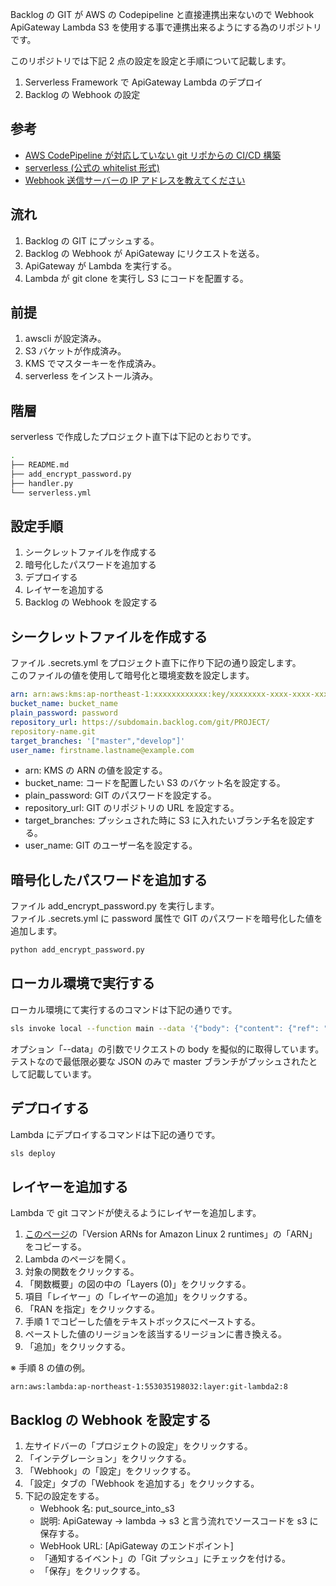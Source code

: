 Backlog の GIT が AWS の Codepipeline と直接連携出来ないので Webhook ApiGateway Lambda S3 を使用する事で連携出来るようにする為のリポジトリです。

このリポジトリでは下記 2 点の設定を設定と手順について記載します。

1. Serverless Framework で ApiGateway Lambda のデプロイ
2. Backlog の Webhook の設定

## 参考

- [AWS CodePipeline が対応していない git リポからの CI/CD 構築](https://qiita.com/hideBBBtec/items/fca41214faf7663f2a54)
- [serverless (公式の whitelist 形式)](https://www.serverless.com/framework/docs/providers/aws/events/apigateway#resource-policy)
- [Webhook 送信サーバーの IP アドレスを教えてください](https://support-ja.backlog.com/hc/ja/articles/360035645534-Webhook-%E9%80%81%E4%BF%A1%E3%82%B5%E3%83%BC%E3%83%90%E3%83%BC%E3%81%AE-IP-%E3%82%A2%E3%83%89%E3%83%AC%E3%82%B9%E3%82%92%E6%95%99%E3%81%88%E3%81%A6%E3%81%8F%E3%81%A0%E3%81%95%E3%81%84)

## 流れ

1. Backlog の GIT にプッシュする。
2. Backlog の Webhook が ApiGateway にリクエストを送る。
3. ApiGateway が Lambda を実行する。
4. Lambda が git clone を実行し S3 にコードを配置する。

## 前提

1. awscli が設定済み。
2. S3 バケットが作成済み。
3. KMS でマスターキーを作成済み。
4. serverless をインストール済み。

## 階層

serverless で作成したプロジェクト直下は下記のとおりです。

```bash
.
├── README.md
├── add_encrypt_password.py
├── handler.py
└── serverless.yml
```

## 設定手順

1. シークレットファイルを作成する
2. 暗号化したパスワードを追加する
3. デプロイする
4. レイヤーを追加する
5. Backlog の Webhook を設定する

## シークレットファイルを作成する

ファイル .secrets.yml をプロジェクト直下に作り下記の通り設定します。  
このファイルの値を使用して暗号化と環境変数を設定します。

```yml
arn: arn:aws:kms:ap-northeast-1:xxxxxxxxxxxx:key/xxxxxxxx-xxxx-xxxx-xxxx-xxxxxxxxxxxx
bucket_name: bucket_name
plain_password: password
repository_url: https://subdomain.backlog.com/git/PROJECT/
repository-name.git
target_branches: '["master","develop"]'
user_name: firstname.lastname@example.com
```

- arn: KMS の ARN の値を設定する。
- bucket_name: コードを配置したい S3 のバケット名を設定する。
- plain_password: GIT のパスワードを設定する。
- repository_url: GIT のリポジトリの URL を設定する。
- target_branches: プッシュされた時に S3 に入れたいブランチ名を設定する。
- user_name: GIT のユーザー名を設定する。

## 暗号化したパスワードを追加する

ファイル add_encrypt_password.py を実行します。  
ファイル .secrets.yml に password 属性で GIT のパスワードを暗号化した値を追加します。

```bash
python add_encrypt_password.py
```

## ローカル環境で実行する

ローカル環境にて実行するのコマンドは下記の通りです。

```bash
sls invoke local --function main --data '{"body": {"content": {"ref": "refs/heads/master"}}}'
```

オプション「--data」の引数でリクエストの body を擬似的に取得しています。  
テストなので最低限必要な JSON のみで master ブランチがプッシュされたとして記載しています。

## デプロイする

Lambda にデプロイするコマンドは下記の通りです。

```bash
sls deploy
```

## レイヤーを追加する

Lambda で git コマンドが使えるようにレイヤーを追加します。

1. [このページ](https://github.com/lambci/git-lambda-layer)の「Version ARNs for Amazon Linux 2 runtimes」の「ARN」をコピーする。
2. Lambda のページを開く。
3. 対象の関数をクリックする。
4. 「関数概要」の図の中の「Layers (0)」をクリックする。
5. 項目「レイヤー」の「レイヤーの追加」をクリックする。
6. 「RAN を指定」をクリックする。
7. 手順 1 でコピーした値をテキストボックスにペーストする。
8. ペーストした値のリージョンを該当するリージョンに書き換える。
9. 「追加」をクリックする。

※ 手順 8 の値の例。

```console
arn:aws:lambda:ap-northeast-1:553035198032:layer:git-lambda2:8
```

## Backlog の Webhook を設定する

1. 左サイドバーの「プロジェクトの設定」をクリックする。
2. 「インテグレーション」をクリックする。
3. 「Webhook」の「設定」をクリックする。
4. 「設定」タブの「Webhook を追加する」をクリックする。
5. 下記の設定をする。
   - Webhook 名: put_source_into_s3
   - 説明: ApiGateway -> lambda -> s3 と言う流れでソースコードを s3 に保存する。
   - WebHook URL: [ApiGateway のエンドポイント]
   - 「通知するイベント」の「Git プッシュ」にチェックを付ける。
   - 「保存」をクリックする。
